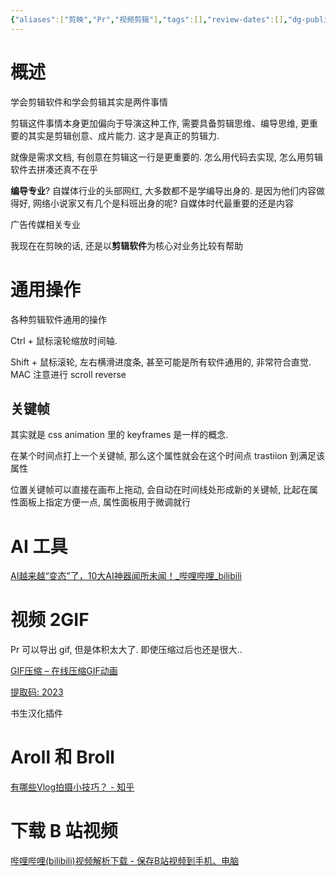 ```yaml
---
{"aliases":["剪映","Pr","视频剪辑"],"tags":[],"review-dates":[],"dg-publish":true,"date-created":"2023-10-30-Mon, 3:03:46 pm","date-modified":"2024-06-01-Sat, 10:04:44 am","permalink":"/singularity/video-creation/video-clip/","dgPassFrontmatter":true}
---
```



# 概述

学会剪辑软件和学会剪辑其实是两件事情

剪辑这件事情本身更加偏向于导演这种工作, 需要具备剪辑思维、编导思维, 更重要的其实是剪辑创意、成片能力. 这才是真正的剪辑力.

就像是需求文档, 有创意在剪辑这一行是更重要的. 怎么用代码去实现, 怎么用剪辑软件去拼凑还真不在乎

**编导专业**? 自媒体行业的头部网红, 大多数都不是学编导出身的. 是因为他们内容做得好, 网络小说家又有几个是科班出身的呢? 自媒体时代最重要的还是内容

广告传媒相关专业

我现在在剪映的话, 还是以**剪辑软件**为核心对业务比较有帮助

# 通用操作

各种剪辑软件通用的操作

Ctrl + 鼠标滚轮缩放时间轴.

Shift + 鼠标滚轮, 左右横滑进度条, 甚至可能是所有软件通用的, 非常符合直觉. MAC 注意进行 scroll reverse

## 关键帧

其实就是 css animation 里的 keyframes 是一样的概念.

在某个时间点打上一个关键帧, 那么这个属性就会在这个时间点 trastiion 到满足该属性

位置关键帧可以直接在画布上拖动, 会自动在时间线处形成新的关键帧, 比起在属性面板上指定方便一点, 属性面板用于微调就行

# AI 工具

[AI越来越“变态”了，10大AI神器闻所未闻！\_哔哩哔哩\_bilibili](https://www.bilibili.com/video/BV1Dh4y1B7hL/?buvid=XY3F7BE3A5297A42BF340C92DC37623DF166A&from_spmid=tm.recommend.0.0&is_story_h5=false&mid=AyhZSf%2Fo%2FX5AWkNSGhjJXw%3D%3D&p=1&plat_id=116&share_from=ugc&share_medium=android&share_plat=android&share_session_id=0af01acc-e07b-4958-94ea-052db3fe9fb8&share_source=COPY&share_tag=s_i&spmid=main.ugc-video-detail.0.0&timestamp=1698192890&unique_k=hNN9GdP&up_id=486989780)

# 视频 2GIF

Pr 可以导出 gif, 但是体积太大了. 即使压缩过后也还是很大..

[GIF压缩 – 在线压缩GIF动画](https://gifcompressor.com/zh/)

[提取码: 2023](https://pan.baidu.com/s/1yI3fWC--ts57nSNPlyKKEA?pwd=2023#list/path=%2Fsharelink4075633725-562294649365442%2FAE%E5%AE%9E%E7%94%A8%E5%B7%A5%E5%85%B7%E8%84%9A%E6%9C%AC&parentPath=%2Fsharelink4075633725-562294649365442)

书生汉化插件

# Aroll 和 Broll

[有哪些Vlog拍摄小技巧？ - 知乎](https://www.zhihu.com/question/347361429/answer/1328750248)

# 下载 B 站视频

[哔哩哔哩(bilibili)视频解析下载 - 保存B站视频到手机、电脑](https://snapany.com/zh/bilibili)

